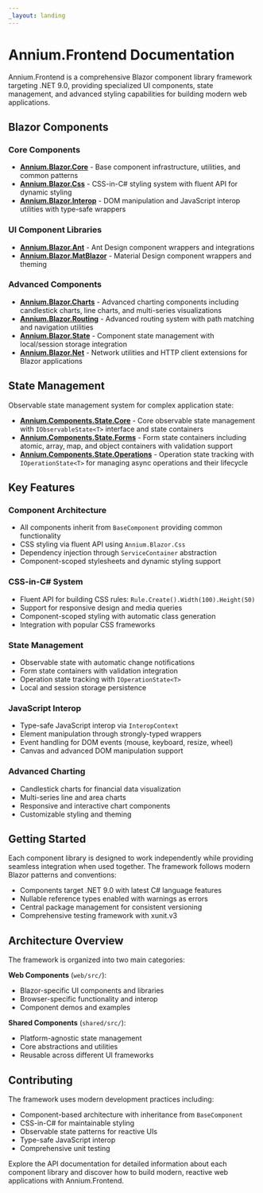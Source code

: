 ```yaml
---
_layout: landing
---
```


# Annium.Frontend Documentation

Annium.Frontend is a comprehensive Blazor component library framework targeting .NET 9.0, providing specialized UI components, state management, and advanced styling capabilities for building modern web applications.

## Blazor Components

### Core Components

- **[Annium.Blazor.Core](api/web/Annium.Blazor.Core/Annium.Blazor.Core.yml)** - Base component infrastructure, utilities, and common patterns
- **[Annium.Blazor.Css](api/web/Annium.Blazor.Css/Annium.Blazor.Css.yml)** - CSS-in-C# styling system with fluent API for dynamic styling
- **[Annium.Blazor.Interop](api/web/Annium.Blazor.Interop/Annium.Blazor.Interop.yml)** - DOM manipulation and JavaScript interop utilities with type-safe wrappers

### UI Component Libraries

- **[Annium.Blazor.Ant](api/web/Annium.Blazor.Ant/Annium.Blazor.Ant.yml)** - Ant Design component wrappers and integrations
- **[Annium.Blazor.MatBlazor](api/web/Annium.Blazor.MatBlazor/Annium.Blazor.MatBlazor.Components.yml)** - Material Design component wrappers and theming

### Advanced Components

- **[Annium.Blazor.Charts](api/web/Annium.Blazor.Charts/Annium.Blazor.Charts.yml)** - Advanced charting components including candlestick charts, line charts, and multi-series visualizations
- **[Annium.Blazor.Routing](api/web/Annium.Blazor.Routing/Annium.Blazor.Routing.yml)** - Advanced routing system with path matching and navigation utilities
- **[Annium.Blazor.State](api/web/Annium.Blazor.State/Annium.Blazor.State.yml)** - Component state management with local/session storage integration
- **[Annium.Blazor.Net](api/web/Annium.Blazor.Net/Annium.Blazor.Net.yml)** - Network utilities and HTTP client extensions for Blazor applications

## State Management

Observable state management system for complex application state:

- **[Annium.Components.State.Core](api/shared/Annium.Components.State.Core/Annium.Components.State.Core.yml)** - Core observable state management with `IObservableState<T>` interface and state containers
- **[Annium.Components.State.Forms](api/shared/Annium.Components.State.Forms/Annium.Components.State.Forms.yml)** - Form state containers including atomic, array, map, and object containers with validation support
- **[Annium.Components.State.Operations](api/shared/Annium.Components.State.Operations/Annium.Components.State.Operations.yml)** - Operation state tracking with `IOperationState<T>` for managing async operations and their lifecycle

## Key Features

### Component Architecture
- All components inherit from `BaseComponent` providing common functionality
- CSS styling via fluent API using `Annium.Blazor.Css`
- Dependency injection through `ServiceContainer` abstraction
- Component-scoped stylesheets and dynamic styling support

### CSS-in-C# System
- Fluent API for building CSS rules: `Rule.Create().Width(100).Height(50)`
- Support for responsive design and media queries
- Component-scoped styling with automatic class generation
- Integration with popular CSS frameworks

### State Management
- Observable state with automatic change notifications
- Form state containers with validation integration
- Operation state tracking with `IOperationState<T>`
- Local and session storage persistence

### JavaScript Interop
- Type-safe JavaScript interop via `InteropContext`
- Element manipulation through strongly-typed wrappers
- Event handling for DOM events (mouse, keyboard, resize, wheel)
- Canvas and advanced DOM manipulation support

### Advanced Charting
- Candlestick charts for financial data visualization
- Multi-series line and area charts
- Responsive and interactive chart components
- Customizable styling and theming

## Getting Started

Each component library is designed to work independently while providing seamless integration when used together. The framework follows modern Blazor patterns and conventions:

- Components target .NET 9.0 with latest C# language features
- Nullable reference types enabled with warnings as errors
- Central package management for consistent versioning
- Comprehensive testing framework with xunit.v3

## Architecture Overview

The framework is organized into two main categories:

**Web Components** (`web/src/`):
- Blazor-specific UI components and libraries
- Browser-specific functionality and interop
- Component demos and examples

**Shared Components** (`shared/src/`):
- Platform-agnostic state management
- Core abstractions and utilities
- Reusable across different UI frameworks

## Contributing

The framework uses modern development practices including:
- Component-based architecture with inheritance from `BaseComponent`
- CSS-in-C# for maintainable styling
- Observable state patterns for reactive UIs
- Type-safe JavaScript interop
- Comprehensive unit testing

Explore the API documentation for detailed information about each component library and discover how to build modern, reactive web applications with Annium.Frontend.
